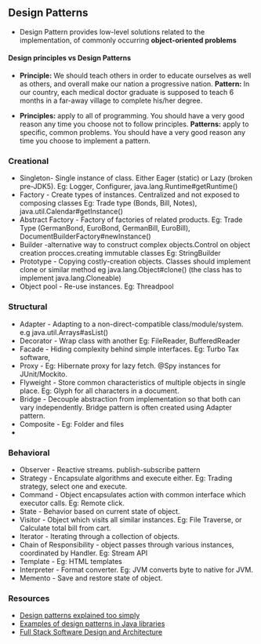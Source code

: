 ## Design Patterns

- Design Pattern provides low-level solutions related to the implementation, of commonly occurring **object-oriented problems**

#### Design principles vs Design Patterns
 - **Principle:** We should teach others in order to educate ourselves as well as others, and overall make our nation a progressive nation.
   **Pattern:** In our country, each medical doctor graduate is supposed to teach 6 months in a far-away village to complete his/her degree.

 - **Principles:** apply to all of programming. You should have a very good reason any time you choose not to follow principles.
   **Patterns:** apply to specific, common problems. You should have a very good reason any time you choose to implement a pattern.

### Creational

- Singleton-  Single instance of class. Either Eager (static) or Lazy (broken pre-JDK5). Eg: Logger, Configurer, java.lang.Runtime#getRuntime()
- Factory - Create types of instances. Centralized and not exposed to composing classes Eg: Trade type (Bonds, Bill, Notes), java.util.Calendar#getInstance()
- Abstract Factory - Factory of factories of related products. Eg: Trade Type (GermanBond, EuroBond, GermanBill, EuroBill), DocumentBuilderFactory#newInstance()
- Builder -alternative way to construct complex objects.Control on object creation procces.creating immutable classes Eg: StringBuilder
- Prototype - Copying costly-creation objects. Classes should implement clone or similar method eg java.lang.Object#clone() (the class has to implement java.lang.Cloneable)
- Object pool - Re-use instances. Eg: Threadpool

### Structural

- Adapter - Adapting to a non-direct-compatible class/module/system. e.g java.util.Arrays#asList()
- Decorator - Wrap class with another Eg: FileReader, BufferedReader
- Facade - Hiding complexity behind simple interfaces. Eg: Turbo Tax software, 
- Proxy - Eg: Hibernate proxy for lazy fetch. @Spy instances for JUnit/Mockito.
- Flyweight - Store common characteristics of multiple objects in single place. Eg: Glyph for all characters in a document.
- Bridge - Decouple abstraction from implementation so that both can vary independently. Bridge pattern is often created using Adapter pattern. 
- Composite - Eg: Folder and files
- 
### Behavioral

- Observer - Reactive streams. publish-subscribe pattern
- Strategy - Encapsulate algorithms and execute either. Eg: Trading strategy, select one and execute.
- Command - Object encapsulates action with common interface which executor calls. Eg: Remote click.
- State - Behavior based on current state of object.
- Visitor - Object which visits all similar instances. Eg: File Traverse, or Calculate total bill from cart.
- Iterator - Iterating through a collection of objects.
- Chain of Responsibility - object passes through various instances, coordinated by Handler. Eg: Stream API
- Template - Eg: HTML templates
- Interpreter - Format converter. Eg: JVM converts byte to native for JVM.
- Memento - Save and restore state of object.



### Resources

- [Design patterns explained too simply](https://github.com/kamranahmedse/design-patterns-for-humans)
- [Examples of design patterns in Java libraries](http://stackoverflow.com/questions/1673841/examples-of-gof-design-patterns-in-javas-core-libraries/2707195#2707195)
- [Full Stack Software Design and Architecture](https://www.freecodecamp.org/news/software-design/)
